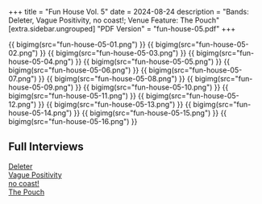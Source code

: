 +++
title = "Fun House Vol. 5"
date = 2024-08-24
description = "Bands: Deleter, Vague Positivity, no coast!; Venue Feature: The Pouch"
[extra.sidebar.ungrouped]
"PDF Version" = "fun-house-05.pdf"
+++

{{ bigimg(src="fun-house-05-01.png") }}
{{ bigimg(src="fun-house-05-02.png") }}
{{ bigimg(src="fun-house-05-03.png") }}
{{ bigimg(src="fun-house-05-04.png") }}
{{ bigimg(src="fun-house-05-05.png") }}
{{ bigimg(src="fun-house-05-06.png") }}
{{ bigimg(src="fun-house-05-07.png") }}
{{ bigimg(src="fun-house-05-08.png") }}
{{ bigimg(src="fun-house-05-09.png") }}
{{ bigimg(src="fun-house-05-10.png") }}
{{ bigimg(src="fun-house-05-11.png") }}
{{ bigimg(src="fun-house-05-12.png") }}
{{ bigimg(src="fun-house-05-13.png") }}
{{ bigimg(src="fun-house-05-14.png") }}
{{ bigimg(src="fun-house-05-15.png") }}
{{ bigimg(src="fun-house-05-16.png") }}

## Full Interviews
[Deleter](deleter-interview-13-08-24.pdf)<br>
[Vague Positivity](vague-positivity-interview-11-08-24.pdf)<br>
[no coast!](no-coast!-interview-19-08-24.pdf)<br>
[The Pouch](the-pouch-interview-12-08-24.pdf)
